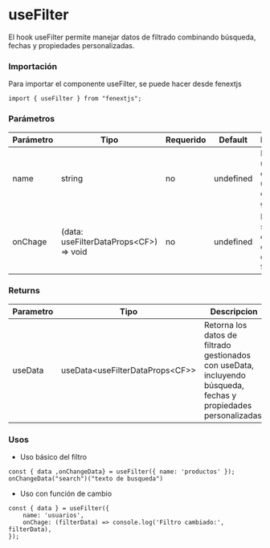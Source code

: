 # useFilter

El hook useFilter permite manejar datos de filtrado combinando búsqueda, fechas y propiedades personalizadas.

### Importación

Para importar el componente useFilter, se puede hacer desde fenextjs

```tsx copy
import { useFilter } from "fenextjs";
```

### Parámetros

| Parámetro | Tipo | Requerido | Default | Descripcion |
| --------- | ---- | --------- | ------- | ----------- |
| name | string | no | undefined | Nombre único para el filtro, utilizado en el contexto global. |
| onChage | (data: useFilterDataProps\<CF\>) =\> void | no | undefined | Función que se ejecuta cuando cambian los datos del filtro. |
### Returns

| Parametro | Tipo | Descripcion |
| --------- | ---- | ----------- |
| useData | useData\<useFilterDataProps\<CF\>\>  | Retorna los datos de filtrado gestionados con useData, incluyendo búsqueda, fechas y propiedades personalizadas. |
### Usos

- Uso básico del filtro

```tsx copy
const { data ,onChangeData} = useFilter({ name: 'productos' });
onChangeData("search")("texto de busqueda")
```

- Uso con función de cambio

```tsx copy
const { data } = useFilter({
    name: 'usuarios',
    onChage: (filterData) => console.log('Filtro cambiado:', filterData),
});
```

